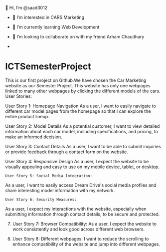 👋 Hi, I’m @saad3012
- 👀 I’m interested in CARS Marketing
- 🌱 I’m currently learning Web Development
- 💞️ I’m looking to collaborate on with my friend Arham Chaudhary

- 
# ICTSemesterProject
This is our first project on Github.We have chosen the Car Marketing website as our Semester Project. This website has only one webpages linked to many other webpages by clicking the different models of the cars.
User Stories:

User Story 1: Homepage Navigation
As a user, I want to easily navigate to different car model pages from the homepage so that I can explore the entire product lineup.

User Story 2: Model Details
As a potential customer, I want to view detailed information about each car model, including specifications, and pricing, to make an informed decision.

User Story 3: Contact Details
As a user, I want to be able to submit inquiries or provide feedback through a contact form on the website.

User Story 4: Responsive Design 
 As a user, I expect the website to be visually appealing and easy to use on my mobile device, tablet, or desktop.
 
	User Story 5: Social Media Integration:
As a user, I want to easily access Dream Drive's social media profiles and share interesting model information with my network.

	User Story 6: Security Measures:
As a user, I expect my interactions with the website, especially when submitting information through contact details, to be secure and protected.


7.	User Story 7: Browser Compatibility:
As a user, I expect the website to work consistently and look good across different web browsers.

8.	User Story 8: Different webpages:
I want to reduce the scrolling to enhance compatibility of the website and jump into different webpages.
